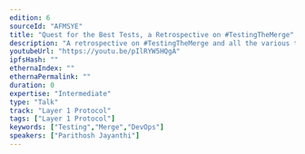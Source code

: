 ```yaml
---
edition: 6
sourceId: "AFMSYE"
title: "Quest for the Best Tests, a Retrospective on #TestingTheMerge"
description: "A retrospective on #TestingTheMerge and all the various testing avenues we explored. I'd also give  a brief summary of what went right and wrong in our approach."
youtubeUrl: "https://youtu.be/pIlRYW5HQgA"
ipfsHash: ""
ethernaIndex: ""
ethernaPermalink: ""
duration: 0
expertise: "Intermediate"
type: "Talk"
track: "Layer 1 Protocol"
tags: ["Layer 1 Protocol"]
keywords: ["Testing","Merge","DevOps"]
speakers: ["Parithosh Jayanthi"]
---
```

